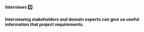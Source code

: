 <link rel="stylesheet" href="{{baseUrl}}/css/textbook.css">

<div class="website-content">

<div id="title">

#### Interviews :one:

</div>

<div id="body">

**Interviewing stakeholders and domain experts can give us useful information that project requirements.** 

</div>

<div id="extras">
</div>

</div>
